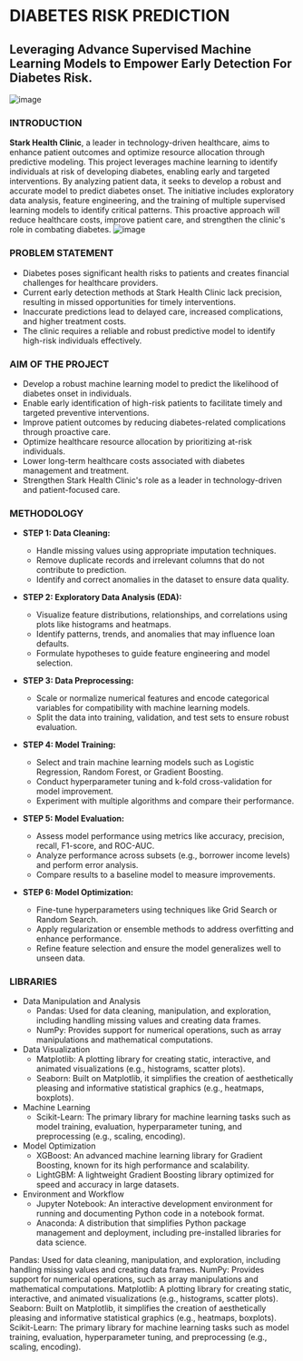 # DIABETES RISK PREDICTION
## Leveraging Advance Supervised Machine Learning Models to Empower Early Detection For Diabetes Risk.
![image](https://github.com/user-attachments/assets/f1d3d305-92a2-4a2e-8382-ced840c21ea3)

### INTRODUCTION
**Stark Health Clinic**, a leader in technology-driven healthcare, aims to enhance patient outcomes and optimize resource allocation through predictive modeling. This project leverages machine learning to identify individuals at risk of developing diabetes, enabling early and targeted interventions. By analyzing patient data, it seeks to develop a robust and accurate model to predict diabetes onset. The initiative includes exploratory data analysis, feature engineering, and the training of multiple supervised learning models to identify critical patterns. This proactive approach will reduce healthcare costs, improve patient care, and strengthen the clinic's role in combating diabetes.
![image](https://github.com/user-attachments/assets/464b2f41-8b12-42e1-bac3-720b4a98dd67)

### PROBLEM STATEMENT
- Diabetes poses significant health risks to patients and creates financial challenges for healthcare providers.
- Current early detection methods at Stark Health Clinic lack precision, resulting in missed opportunities for timely interventions.
- Inaccurate predictions lead to delayed care, increased complications, and higher treatment costs.
- The clinic requires a reliable and robust predictive model to identify high-risk individuals effectively.

### AIM OF THE PROJECT
- Develop a robust machine learning model to predict the likelihood of diabetes onset in individuals.
- Enable early identification of high-risk patients to facilitate timely and targeted preventive interventions.
- Improve patient outcomes by reducing diabetes-related complications through proactive care.
- Optimize healthcare resource allocation by prioritizing at-risk individuals.
- Lower long-term healthcare costs associated with diabetes management and treatment.
- Strengthen Stark Health Clinic's role as a leader in technology-driven and patient-focused care.

### METHODOLOGY
- **STEP 1: Data Cleaning:**  
  - Handle missing values using appropriate imputation techniques.  
  - Remove duplicate records and irrelevant columns that do not contribute to prediction.  
  - Identify and correct anomalies in the dataset to ensure data quality.  

- **STEP 2: Exploratory Data Analysis (EDA):**  
  - Visualize feature distributions, relationships, and correlations using plots like histograms and heatmaps.  
  - Identify patterns, trends, and anomalies that may influence loan defaults.  
  - Formulate hypotheses to guide feature engineering and model selection.  

- **STEP 3: Data Preprocessing:**  
  - Scale or normalize numerical features and encode categorical variables for compatibility with machine learning models.  
  - Split the data into training, validation, and test sets to ensure robust evaluation.  

- **STEP 4: Model Training:**  
  - Select and train machine learning models such as Logistic Regression, Random Forest, or Gradient Boosting.  
  - Conduct hyperparameter tuning and k-fold cross-validation for model improvement.  
  - Experiment with multiple algorithms and compare their performance.  

- **STEP 5: Model Evaluation:**  
  - Assess model performance using metrics like accuracy, precision, recall, F1-score, and ROC-AUC.  
  - Analyze performance across subsets (e.g., borrower income levels) and perform error analysis.  
  - Compare results to a baseline model to measure improvements.  

- **STEP 6: Model Optimization:**  
  - Fine-tune hyperparameters using techniques like Grid Search or Random Search.  
  - Apply regularization or ensemble methods to address overfitting and enhance performance.  
  - Refine feature selection and ensure the model generalizes well to unseen data.
    
### LIBRARIES
- Data Manipulation and Analysis
  - Pandas: Used for data cleaning, manipulation, and exploration, including handling missing values and creating data frames.
  - NumPy: Provides support for numerical operations, such as array manipulations and mathematical computations.
- Data Visualization
  - Matplotlib: A plotting library for creating static, interactive, and animated visualizations (e.g., histograms, scatter plots).
  - Seaborn: Built on Matplotlib, it simplifies the creation of aesthetically pleasing and informative statistical graphics (e.g., heatmaps, boxplots).
- Machine Learning
  - Scikit-Learn: The primary library for machine learning tasks such as model training, evaluation, hyperparameter tuning, and preprocessing (e.g., scaling, encoding).
- Model Optimization
  - XGBoost: An advanced machine learning library for Gradient Boosting, known for its high performance and scalability.
  - LightGBM: A lightweight Gradient Boosting library optimized for speed and accuracy in large datasets.
- Environment and Workflow
  - Jupyter Notebook: An interactive development environment for running and documenting Python code in a notebook format.
  - Anaconda: A distribution that simplifies Python package management and deployment, including pre-installed libraries for data science.




Pandas: Used for data cleaning, manipulation, and exploration, including handling missing values and creating data frames.
NumPy: Provides support for numerical operations, such as array manipulations and mathematical computations.
Matplotlib: A plotting library for creating static, interactive, and animated visualizations (e.g., histograms, scatter plots).
Seaborn: Built on Matplotlib, it simplifies the creation of aesthetically pleasing and informative statistical graphics (e.g., heatmaps, boxplots).
Scikit-Learn: The primary library for machine learning tasks such as model training, evaluation, hyperparameter tuning, and preprocessing (e.g., scaling, encoding).
















